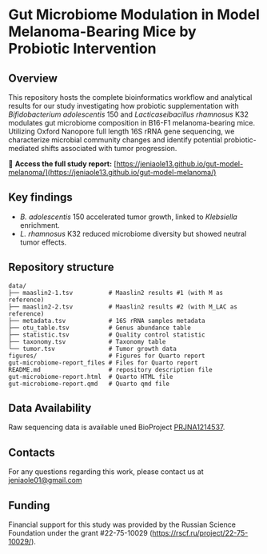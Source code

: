 # Gut Microbiome Modulation in Model Melanoma-Bearing Mice by Probiotic Intervention

## Overview

This repository hosts the complete bioinformatics workflow and analytical results for our study investigating how probiotic supplementation with *Bifidobacterium adolescentis* 150 and *Lacticaseibacillus rhamnosus* K32 modulates gut microbiome composition in B16-F1 melanoma-bearing mice. Utilizing Oxford Nanopore full length 16S rRNA gene sequencing, we characterize microbial community changes and identify potential probiotic-mediated shifts associated with tumor progression.

🔗 **Access the full study report:** [https://jeniaole13.github.io/gut-model-melanoma/](https://jeniaole13.github.io/gut-model-melanoma/)

## Key findings
- *B. adolescentis* 150 accelerated tumor growth, linked to *Klebsiella* enrichment.
- *L. rhamnosus* K32 reduced microbiome diversity but showed neutral tumor effects.

## Repository structure
```
data/                      
├── maaslin2-1.tsv          # Maaslin2 results #1 (with M as reference)
├── maaslin2-2.tsv          # Maaslin2 results #2 (with M_LAC as reference)
├── metadata.tsv            # 16S rRNA samples metadata
├── otu_table.tsv           # Genus abundance table 
├── statistic.tsv           # Quality control statistic
├── taxonomy.tsv            # Taxonomy table
└── tumor.tsv               # Tumor growth data
figures/                    # Figures for Quarto report
gut-microbiome-report_files # Files for Quarto report
README.md                   # repository description file
gut-microbiome-report.html  # Quarto HTML file
gut-microbiome-report.qmd   # Quarto qmd file
```

## Data Availability
Raw sequencing data is available uned BioProject [PRJNA1214537](https://www.ncbi.nlm.nih.gov/bioproject/PRJNA1214537/).

## Contacts
For any questions regarding this work, please contact us at jeniaole01@gmail.com

## Funding
Financial support for this study was provided by the Russian Science Foundation under the grant #22-75-10029 (https://rscf.ru/project/22-75-10029/).
